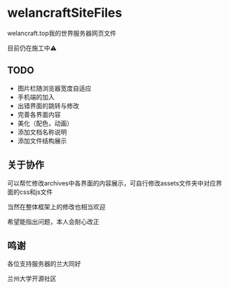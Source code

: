 # welancraftSiteFiles
welancraft.top我的世界服务器网页文件

目前仍在施工中⚠

## TODO

- 图片栏随浏览器宽度自适应
- 手机端的加入
- 出错界面的跳转与修改
- 完善各界面内容
- 美化（配色，动画）
- 添加文档名称说明
- 添加文件结构展示

## 关于协作

可以帮忙修改archives中各界面的内容展示，可自行修改assets文件夹中对应界面的css和js文件

当然在整体框架上的修改也相当欢迎

希望能指出问题，本人会耐心改正

## 鸣谢

各位支持服务器的兰大同好

兰州大学开源社区